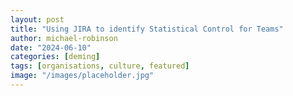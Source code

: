 ```yaml
---
layout: post
title: "Using JIRA to identify Statistical Control for Teams"
author: michael-robinson
date: "2024-06-10"
categories: [deming]
tags: [organisations, culture, featured]
image: "/images/placeholder.jpg"
---
```

